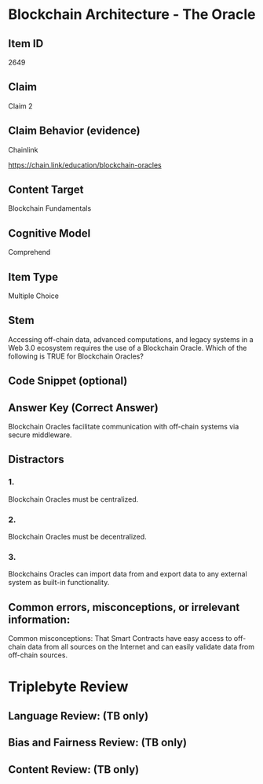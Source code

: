 # Blockchain Architecture - The Oracle

## Item ID
2649

## Claim
Claim 2

## Claim Behavior (evidence)
Chainlink

https://chain.link/education/blockchain-oracles
 
## Content Target
Blockchain Fundamentals

## Cognitive Model
Comprehend

## Item Type
Multiple Choice

## Stem
Accessing off-chain data, advanced computations, and legacy systems in a Web 3.0 ecosystem requires the use of a Blockchain Oracle. Which of the following is TRUE for Blockchain Oracles?

## Code Snippet (optional)

## Answer Key (Correct Answer)
Blockchain Oracles facilitate communication with off-chain systems via secure middleware.

## Distractors
### 1.
Blockchain Oracles must be centralized.

### 2.
Blockchain Oracles must be decentralized.

### 3.
Blockchains Oracles can import data from and export data to any external system as built-in functionality.

## Common errors, misconceptions, or irrelevant information:
Common misconceptions: That Smart Contracts have easy access to off-chain data from all sources on the Internet and can easily validate data from off-chain sources.

# Triplebyte Review

## Language Review: (TB only)

## Bias and Fairness Review: (TB only)

## Content Review: (TB only)
